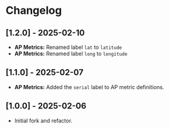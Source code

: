 # Changelog

## [1.2.0] - 2025-02-10
- **AP Metrics:** Renamed label `lat` to `latitude`
- **AP Metrics:** Renamed label `long` to `longitude`


## [1.1.0] - 2025-02-07
- **AP Metrics:** Added the `serial` label to AP metric definitions.


## [1.0.0] - 2025-02-06
- Initial fork and refactor.